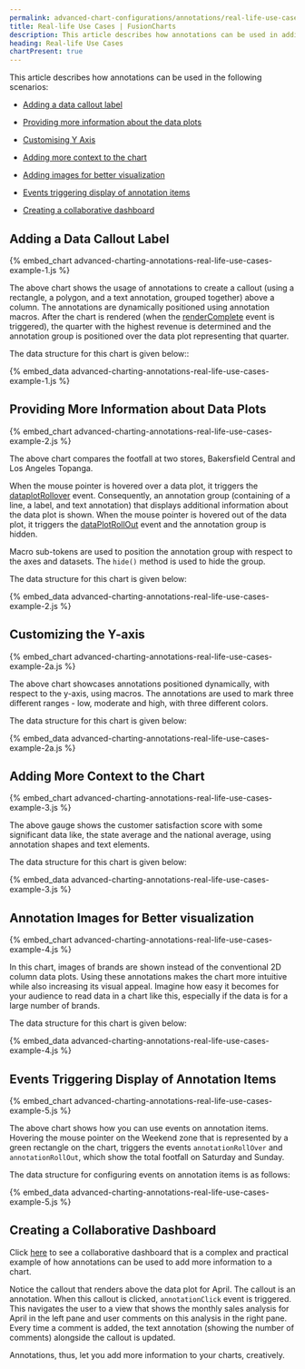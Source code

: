 ```yaml
---
permalink: advanced-chart-configurations/annotations/real-life-use-cases.html
title: Real-life Use Cases | FusionCharts
description: This article describes how annotations can be used in adding a data callout label, providing more information about the data plots, customising Y axis, adding more context to the chart, adding images for better visualization, events triggering display of annotation items and creating a collaborative dashboard.
heading: Real-life Use Cases
chartPresent: true
---
```


This article describes how annotations can be used in the following scenarios:

* <a href="/advanced-chart-configurations/annotations/real-life-use-cases#adding-a-data-callout-label" class="smoth-scroll">Adding a data callout label</a>

* <a href="/advanced-chart-configurations/annotations/real-life-use-cases#providing-more-information-about-data-plots" class="smoth-scroll">Providing more information about the data plots</a>

* <a href="/advanced-chart-configurations/annotations/real-life-use-cases#customizing-the-y-axis" class="smoth-scroll">Customising Y Axis</a>

* <a href="/advanced-chart-configurations/annotations/real-life-use-cases#adding-more-context-to-the-chart" class="smoth-scroll">Adding more context to the chart</a>

* <a href="/advanced-chart-configurations/annotations/real-life-use-cases#annotation-images-for-better-visualization" class="smoth-scroll">Adding images for better visualization</a>

* <a href="/advanced-chart-configurations/annotations/real-life-use-cases#events-triggering-display-of-annotation-items" class="smoth-scroll">Events triggering display of annotation items</a>

* <a href="/advanced-chart-configurations/annotations/real-life-use-cases#creating-a-collaborative-dashboard" class="smoth-scroll">Creating a collaborative dashboard</a>

## Adding a Data Callout Label

{% embed_chart advanced-charting-annotations-real-life-use-cases-example-1.js %}

The above chart shows the usage of annotations to create a callout (using a rectangle, a polygon, and a text annotation, grouped together) above a column. The annotations are dynamically  positioned using annotation macros. After the chart is rendered (when the [renderComplete](/api/fusioncharts/fusioncharts-events#event-renderComplete)  event is triggered), the quarter with the highest revenue is determined and the annotation group is positioned over the data plot representing that quarter.

The data structure for this chart is given below::

{% embed_data advanced-charting-annotations-real-life-use-cases-example-1.js %}

## Providing More Information about Data Plots

{% embed_chart advanced-charting-annotations-real-life-use-cases-example-2.js %}

The above chart compares the footfall at two stores, Bakersfield Central and Los Angeles Topanga.

When the mouse pointer is hovered over a data plot, it triggers the [dataplotRollover](/api/fusioncharts/fusioncharts-events#event-dataplotRollOver) event. Consequently, an annotation group (containing of a line, a label, and text annotation) that displays additional information about the data plot is shown. When the mouse pointer is hovered out of the data plot, it triggers the [dataPlotRollOut](/api/fusioncharts/fusioncharts-events#event-dataplotRollOut) event and the annotation group is hidden.

Macro sub-tokens are used to position the annotation group with respect to the axes and datasets. The `hide()` method is used to hide the group.

The data structure for this chart is given below:

{% embed_data advanced-charting-annotations-real-life-use-cases-example-2.js %}

## Customizing the Y-axis

{% embed_chart advanced-charting-annotations-real-life-use-cases-example-2a.js %}

The above chart showcases annotations positioned dynamically, with respect to the y-axis, using macros. The annotations are used to mark three different ranges - low, moderate and high, with three different colors.

The data structure for this chart is given below:

{% embed_data advanced-charting-annotations-real-life-use-cases-example-2a.js %}

## Adding More Context to the Chart

{% embed_chart advanced-charting-annotations-real-life-use-cases-example-3.js %}

The above gauge shows the customer satisfaction score with some significant data like, the state average and the national average, using annotation shapes and text elements.

The data structure for this chart is given below:

{% embed_data advanced-charting-annotations-real-life-use-cases-example-3.js %}

## Annotation Images for Better visualization

{% embed_chart advanced-charting-annotations-real-life-use-cases-example-4.js %}

In this chart, images of brands are shown instead of the conventional 2D column data plots. Using these annotations makes the chart more intuitive while also increasing its visual appeal. Imagine how easy it becomes for your audience to read data in a chart like this, especially if the data is for a large number of brands.

The data structure for this chart is given below:

{% embed_data advanced-charting-annotations-real-life-use-cases-example-4.js %}

## Events Triggering Display of Annotation Items

{% embed_chart advanced-charting-annotations-real-life-use-cases-example-5.js %}

The above chart shows how you can use events on annotation items. Hovering the mouse pointer on the Weekend zone that is represented by a green rectangle on the chart, triggers the events `annotationRollOver` and `annotationRollOut`, which show the total footfall on Saturday and Sunday.

The data structure for configuring events on annotation items is as follows:

{% embed_data advanced-charting-annotations-real-life-use-cases-example-5.js %}

## Creating a Collaborative Dashboard

Click [here](http://www.fusioncharts.com/dashboards/collaboration/) to see a collaborative dashboard that is a complex and practical example of how annotations can be used to add more information to a chart.

Notice the callout that renders above the data plot for April. The callout is an annotation. When this callout is clicked, `annotationClick` event is triggered. This navigates the user to a view that shows the monthly sales analysis for April in the left pane and user comments on this analysis in the right pane. Every time a comment is added, the text annotation (showing the number of comments) alongside the callout is updated.

Annotations, thus, let you add more information to your charts, creatively.

